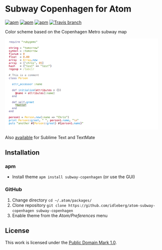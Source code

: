 # Subway Copenhagen for Atom

[![apm](https://img.shields.io/apm/l/subway-copenhagen.svg?style=flat-square)](https://atom.io/themes/subway-copenhagen)
[![apm](https://img.shields.io/apm/v/subway-copenhagen.svg?style=flat-square)](https://atom.io/themes/subway-copenhagen)
[![apm](https://img.shields.io/apm/dm/subway-copenhagen.svg?style=flat-square)](https://atom.io/themes/subway-copenhagen)
[![Travis branch](https://img.shields.io/travis/idleberg/atom-subway-copenhagen/master.svg?style=flat-square)](https://travis-ci.org/idleberg/atom-subway-copenhagen)

Color scheme based on the Copenhagen Metro subway map

![Screenshot](https://raw.githubusercontent.com/idleberg/atom-subway-copenhagen/master/preview.png)

Also [available](https://github.com/idleberg/Subway.tmTheme) for Sublime Text and TextMate

## Installation

### apm

* Install theme `apm install subway-copenhagen` (or use the GUI)

### GitHub

1. Change directory `cd ~/.atom/packages/`
2. Clone repository `git clone https://github.com/idleberg/atom-subway-copenhagen subway-copenhagen`
3. Enable theme from the *Atom/Preferences* menu

## License

This work is licensed under the [Public Domain Mark 1.0](LICENSE.md).
